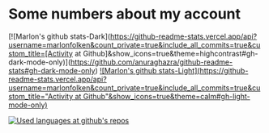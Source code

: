 # Some numbers about my account
[![Marlon's github stats-Dark](https://github-readme-stats.vercel.app/api?username=marlonfolken&count_private=true&include_all_commits=true&custom_title=[Activity at Github]&show_icons=true&theme=highcontrast#gh-dark-mode-only)](https://github.com/anuraghazra/github-readme-stats#gh-dark-mode-only)
[![Marlon's github stats-Light](https://github-readme-stats.vercel.app/api?username=marlonfolken&count_private=true&include_all_commits=true&custom_title="Activity at Github"&show_icons=true&theme=calm#gh-light-mode-only)](https://github.com/anuraghazra/github-readme-stats#gh-light-mode-only)

[![Used languages at github's repos](https://github-readme-stats.vercel.app/api/top-langs/?username=marlonfolken&layout=compact&hide=swift&theme=highcontrast)](https://github.com/anuraghazra/github-readme-stats)

